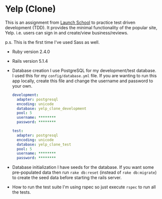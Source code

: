 # Yelp (Clone)

This is an assignment from [Launch School](https://launchschool.com/) to practice test driven development (TDD). It provides the minimal functionality of the popular site, Yelp. i.e. users can sign in and create/view business/reviews.

p.s. This is the first time I've used Sass as well.

* Ruby version 2.4.0
* Rails version 5.1.4

* Database creation
    I use PostgreSQL for my development/test database. I used this for my `config/database.yml` file. If you are wanting to run this app locally, create this file and change the username and password to your own.
    ```yml
    development:
      adapter: postgresql
      encoding: unicode
      database: yelp_clone_development
      pool: 5
      username: ********
      password: ********

    test:
      adapter: postgresql
      encoding: unicode
      database: yelp_clone_test
      pool: 5
      username: ********
      password: ********
    ```

* Database initialization
  I have seeds for the database. If you want some pre-populated data then run `rake db:reset` (instead of `rake db:migrate`) to create the seed data before starting the rails server.

* How to run the test suite
    I'm using rspec so just execute `rspec` to run all the tests.
